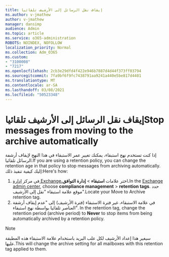```yaml
---
title: إيقاف نقل الرسائل إلى الأرشيف تلقائيا
ms.author: v-jmathew
author: v-jmathew
manager: dansimp
audience: Admin
ms.topic: article
ms.service: o365-administration
ROBOTS: NOINDEX, NOFOLLOW
localization_priority: Normal
ms.collection: Adm_O365
ms.custom:
- "3100008"
- "7217"
ms.openlocfilehash: 2cb3e29dfd4f422e946b7887d4d44f373ff03794
ms.sourcegitcommit: 7fa9bf6f9fc7438791aa9241a440e5be817d4401
ms.translationtype: MT
ms.contentlocale: ar-SA
ms.lasthandoff: 03/08/2021
ms.locfileid: "50523348"
---
```

# <a name="stop-messages-from-moving-to-the-archive-automatically"></a><span data-ttu-id="52731-102">إيقاف نقل الرسائل إلى الأرشيف تلقائيا</span><span class="sxs-lookup"><span data-stu-id="52731-102">Stop messages from moving to the archive automatically</span></span>

<span data-ttu-id="52731-103">إذا كنت تستخدم نهج استبقاء، يمكنك تغيير عمر الاستبقاء في هذا النهج لإيقاف أرشفة الرسائل تلقائيا.</span><span class="sxs-lookup"><span data-stu-id="52731-103">If you are using a retention policy, you can change the retention age in that policy to stop messages from archiving automatically.</span></span> <span data-ttu-id="52731-104">إليك كيفية تنفيذ ذلك:</span><span class="sxs-lookup"><span data-stu-id="52731-104">Here's how:</span></span>

1. <span data-ttu-id="52731-105">في مركز [إدارة Exchange،](https://go.microsoft.com/fwlink/?linkid=2059104)اختر علامات **استبقاء**  >  **إدارة التوافق.**</span><span class="sxs-lookup"><span data-stu-id="52731-105">In the [Exchange admin center](https://go.microsoft.com/fwlink/?linkid=2059104), choose **compliance management** > **retention tags**.</span></span> <span data-ttu-id="52731-106">حدد موقع علامة استبقاء "نقل إلى الأرشيف".</span><span class="sxs-lookup"><span data-stu-id="52731-106">Locate your Move to Archive retention tag.</span></span>
2. <span data-ttu-id="52731-107">في علامة الاستبقاء، غير فترة الاستبقاء (فترة الأرشيف) إلى "عدم إيقاف أرشفة العناصر تلقائيا بواسطة نهج استبقاء". </span><span class="sxs-lookup"><span data-stu-id="52731-107">In the retention tag, change the retention period (archive period) to **Never** to stop items from being automatically archived by a retention policy.</span></span>

> [!NOTE]
> <span data-ttu-id="52731-108">سيغير هذا إعداد الأرشيف لكل علب البريد باستخدام علامة الاستبقاء هذه المطبقة عليها.</span><span class="sxs-lookup"><span data-stu-id="52731-108">This will change the archive setting for all mailboxes with this retention tag applied to them.</span></span>
